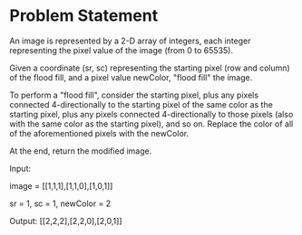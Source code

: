 # Problem Statement

An image is represented by a 2-D array of integers, each integer representing the pixel value of the image (from 0 to 65535).


Given a coordinate (sr, sc) representing the starting pixel (row and column) of the flood fill, and a pixel value newColor, "flood fill" the image.


To perform a "flood fill", consider the starting pixel, plus any pixels connected 4-directionally to the starting pixel of the same color as the starting pixel, plus any pixels connected 4-directionally to those pixels (also with the same color as the starting pixel), and so on. Replace the color of all of the aforementioned pixels with the newColor.


At the end, return the modified image.

Input: 

image = [[1,1,1],[1,1,0],[1,0,1]]

sr = 1, sc = 1, newColor = 2

Output: [[2,2,2],[2,2,0],[2,0,1]]
